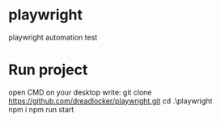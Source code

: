 # playwright
playwright automation test

# Run project
open CMD on your desktop
write:
git clone https://github.com/dreadlocker/playwright.git
cd .\playwright\
npm i
npm run start
